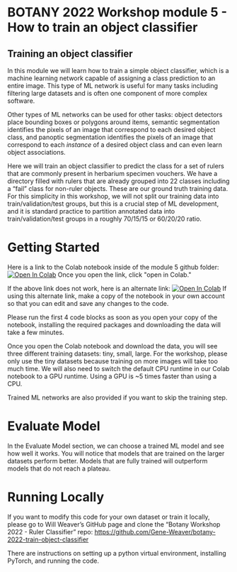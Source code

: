 # BOTANY 2022 Workshop module 5 - How to train an object classifier

## Training an object classifier
In this module we will learn how to train a simple object classifier, which is a machine learning network capable of assigning a class prediction to an entire image. This type of ML network is useful for many tasks including filtering large datasets and is often one component of more complex software. 

Other types of ML networks can be used for other tasks: object detectors place bounding boxes or polygons around items, semantic segmentation identifies the pixels of an image that correspond to each desired object class, and panoptic segmentation identifies the pixels of an image that correspond to each *instance* of a desired object class and can even learn object associations. 

Here we will train an object classifier to predict the class for a set of rulers that are commonly present in herbarium specimen vouchers. We have a directory filled with rulers that are already grouped into 22 classes including a “fail” class for non-ruler objects. These are our ground truth training data. For this simplicity in this workshop, we will not split our training data into train/validation/test groups, but this is a crucial step of ML development, and it is standard practice to partition annotated data into train/validation/test groups in a roughly 70/15/15 or 60/20/20 ratio. 
# Getting Started

Here is a link to the Colab notebook inside of the module 5 github folder: [![Open In Colab](https://colab.research.google.com/assets/colab-badge.svg)](Botany_WorkShop_Train_Object_Classifier.ipynb)
Once you open the link, click "open in Colab."

If the above link does not work, here is an alternate link: [![Open In Colab](https://colab.research.google.com/assets/colab-badge.svg)](https://colab.research.google.com/drive/1koHbxPoTn_lGU-Y9upCa_BOI3JuD3Wrj?usp=sharing)
If using this alternate link, make a copy of the notebook in your own account so that you can edit and save any changes to the code.

Please run the first 4 code blocks as soon as you open your copy of the notebook, installing the required packages and downloading the data will take a few minutes.

Once you open the Colab notebook and download the data, you will see three different training datasets: tiny, small, large. For the workshop, please only use the tiny datasets because training on more images will take too much time. We will also need to switch the default CPU runtime in our Colab notebook to a GPU runtime. Using a GPU is ~5 times faster than using a CPU. 

Trained ML networks are also provided if you want to skip the training step.
# Evaluate Model
In the Evaluate Model section, we can choose a trained ML model and see how well it works. You will notice that models that are trained on the larger datasets perform better. Models that are fully trained will outperform models that do not reach a plateau. 
# Running Locally
If you want to modify this code for your own dataset or train it locally, please go to Will Weaver’s GitHub page and clone the “Botany Workshop 2022 - Ruler Classifier” repo: https://github.com/Gene-Weaver/botany-2022-train-object-classifier

There are instructions on setting up a python virtual environment, installing PyTorch, and running the code. 

